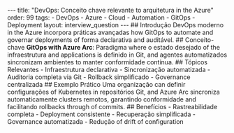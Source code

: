 --- title: "DevOps: Conceito chave relevante to arquitetura in the Azure" order: 99 tags: - DevOps - Azure - Cloud - Automation - GitOps - Deployment layout: interview_question --- ## Introdução DevOps moderno in the Azure incorpora práticas avançadas how GitOps to automate and governar deployments of forma declarativa and auditável. ## Conceito-chave **GitOps with Azure Arc**: Paradigma where o estado desejado of the infraestrutura and applications is definido in Git, and agentes automatizados sincronizam ambientes to manter conformidade contínua. ## Tópicos Relevantes - Infraestrutura declarativa - Sincronização automatizada - Auditoria completa via Git - Rollback simplificado - Governance centralizada ## Exemplo Prático Uma organização can definir configurações of Kubernetes in repositórios Git, and Azure Arc sincroniza automaticamente clusters remotos, garantindo conformidade and facilitando rollbacks through of commits. ## Benefícios - Rastreabilidade completa - Deployment consistente - Recuperação simplificada - Governance automatizada - Redução of drift of configuration